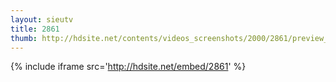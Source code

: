 ```yaml
---
layout: sieutv
title: 2861
thumb: http://hdsite.net/contents/videos_screenshots/2000/2861/preview_360p.mp4.jpg
---
```

{% include iframe src='http://hdsite.net/embed/2861' %}
 
